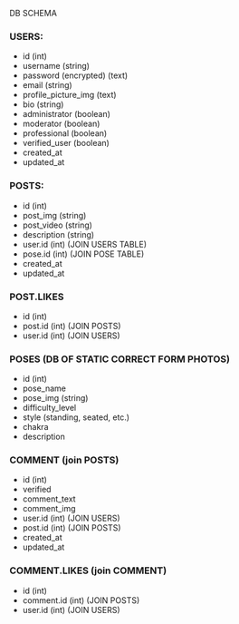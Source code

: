 DB SCHEMA

### USERS:
* id (int)
* username (string)
* password (encrypted) (text)
* email (string)
* profile_picture_img (text)
* bio (string)
* administrator (boolean)
* moderator (boolean)
* professional (boolean)
* verified_user (boolean)
* created_at
* updated_at

### POSTS:
* id (int)
* post_img (string)
* post_video (string)
* description (string)
* user.id (int) (JOIN USERS TABLE)
* pose.id (int) (JOIN POSE TABLE)
* created_at
* updated_at

### POST.LIKES
* id (int)
* post.id (int) (JOIN POSTS)
* user.id (int) (JOIN USERS)

### POSES (DB OF STATIC CORRECT FORM PHOTOS)
* id (int)
* pose_name
* pose_img (string)
* difficulty_level
* style (standing, seated, etc.)
* chakra
* description

### COMMENT (join POSTS)
* id (int)
* verified
* comment_text
* comment_img
* user.id (int) (JOIN USERS)
* post.id (int) (JOIN POSTS)
* created_at
* updated_at

### COMMENT.LIKES (join COMMENT)
* id (int)
* comment.id (int) (JOIN POSTS)
* user.id (int) (JOIN USERS)
